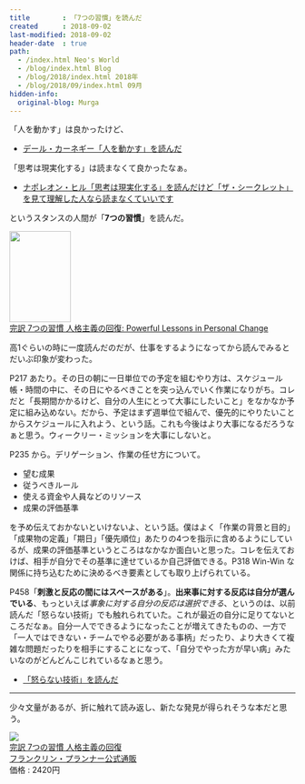 ```yaml
---
title        : 「7つの習慣」を読んだ
created      : 2018-09-02
last-modified: 2018-09-02
header-date  : true
path:
  - /index.html Neo's World
  - /blog/index.html Blog
  - /blog/2018/index.html 2018年
  - /blog/2018/09/index.html 09月
hidden-info:
  original-blog: Murga
---
```


「人を動かす」は良かったけど、

- [デール・カーネギー「人を動かす」を読んだ](/blog/2017/04/27-01.html)

「思考は現実化する」は読まなくて良かったなぁ。

- [ナポレオン・ヒル「思考は現実化する」を読んだけど「ザ・シークレット」を見て理解した人なら読まなくていいです](/blog/2017/12/13-01.html)

というスタンスの人間が「**7つの習慣**」を読んだ。

<div class="ad-amazon">
  <div class="ad-amazon-image">
    <a href="https://www.amazon.co.jp/dp/B00KFB5DJC?tag=neos21-22&amp;linkCode=osi&amp;th=1&amp;psc=1">
      <img src="https://m.media-amazon.com/images/I/51KFFPUtAeL._SL160_.jpg" width="108" height="160">
    </a>
  </div>
  <div class="ad-amazon-info">
    <div class="ad-amazon-title">
      <a href="https://www.amazon.co.jp/dp/B00KFB5DJC?tag=neos21-22&amp;linkCode=osi&amp;th=1&amp;psc=1">完訳 7つの習慣 人格主義の回復: Powerful Lessons in Personal Change</a>
    </div>
  </div>
</div>

高1ぐらいの時に一度読んだのだが、仕事をするようになってから読んでみるとだいぶ印象が変わった。

P217 あたり。その日の朝に一日単位での予定を組むやり方は、スケジュール帳・時間の中に、その日にやるべきことを突っ込んでいく作業になりがち。コレだと「長期間かかるけど、自分の人生にとって大事にしたいこと」をなかなか予定に組み込めない。だから、予定はまず週単位で組んで、優先的にやりたいことからスケジュールに入れよう、という話。これも今後はより大事になるだろうなぁと思う。ウィークリー・ミッションを大事にしないと。

P235 から。デリゲーション、作業の任せ方について。

- 望む成果
- 従うべきルール
- 使える資金や人員などのリソース
- 成果の評価基準

を予め伝えておかないといけないよ、という話。僕はよく「作業の背景と目的」「成果物の定義」「期日」「優先順位」あたりの4つを指示に含めるようにしているが、成果の評価基準というところはなかなか面白いと思った。コレを伝えておけば、相手が自分でその基準に達せているか自己評価できる。P318 Win-Win な関係に持ち込むために決めるべき要素としても取り上げられている。

P458「**刺激と反応の間にはスペースがある**」。**出来事に対する反応は自分が選んでいる**、もっといえば*事象に対する自分の反応は選択できる*、というのは、以前読んだ「怒らない技術」でも触れられていた。これが最近の自分に足りてないところだなぁ。自分一人でできるようになったことが増えてきたものの、一方で「一人ではできない・チームでやる必要がある事柄」だったり、より大きくて複雑な問題だったりを相手にすることになって、「自分でやった方が早い病」みたいなのがどんどんこじれているなぁと思う。

- [「怒らない技術」を読んだ](/blog/2018/03/03-01.html)

-----

少々文量があるが、折に触れて読み返し、新たな発見が得られそうな本だと思う。

<div class="ad-rakuten">
  <div class="ad-rakuten-image">
    <a href="https://hb.afl.rakuten.co.jp/hgc/g00pmno2.waxyc230.g00pmno2.waxydde8/?pc=https%3A%2F%2Fitem.rakuten.co.jp%2Ffranklinplanner%2F10002295%2F&amp;m=http%3A%2F%2Fm.rakuten.co.jp%2Ffranklinplanner%2Fi%2F10002295%2F">
      <img src="https://thumbnail.image.rakuten.co.jp/@0_mall/franklinplanner/cabinet/thumbnail190228/10002295.jpg?_ex=128x128">
    </a>
  </div>
  <div class="ad-rakuten-info">
    <div class="ad-rakuten-title">
      <a href="https://hb.afl.rakuten.co.jp/hgc/g00pmno2.waxyc230.g00pmno2.waxydde8/?pc=https%3A%2F%2Fitem.rakuten.co.jp%2Ffranklinplanner%2F10002295%2F&amp;m=http%3A%2F%2Fm.rakuten.co.jp%2Ffranklinplanner%2Fi%2F10002295%2F">完訳 7つの習慣 人格主義の回復</a>
    </div>
    <div class="ad-rakuten-shop">
      <a href="https://hb.afl.rakuten.co.jp/hgc/g00pmno2.waxyc230.g00pmno2.waxydde8/?pc=https%3A%2F%2Fwww.rakuten.co.jp%2Ffranklinplanner%2F&amp;m=http%3A%2F%2Fm.rakuten.co.jp%2Ffranklinplanner%2F">フランクリン・プランナー公式通販</a>
    </div>
    <div class="ad-rakuten-price">価格 : 2420円</div>
  </div>
</div>
